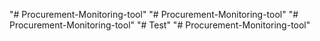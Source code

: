 "# Procurement-Monitoring-tool" 
"# Procurement-Monitoring-tool" 
"# Procurement-Monitoring-tool" 
"# Test" 
"# Procurement-Monitoring-tool" 
